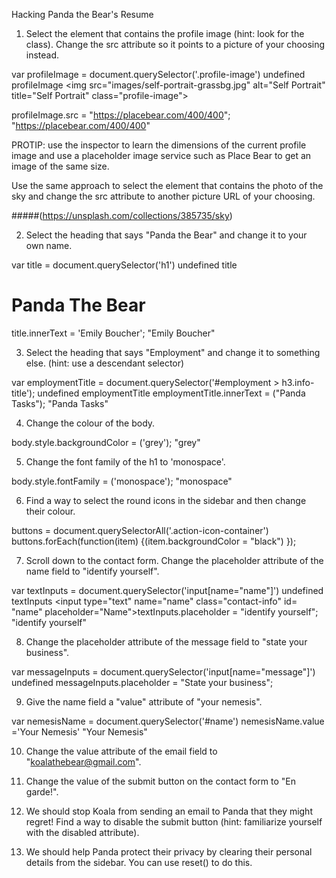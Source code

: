 Hacking Panda the Bear's Resume

1. Select the element that contains the profile image (hint: look for the class). Change the src attribute so it points to a picture of your choosing instead.

var profileImage = document.querySelector('.profile-image')
undefined
profileImage
<img src=​"images/​self-portrait-grassbg.jpg" alt=​"Self Portrait" title=​"Self Portrait" class=​"profile-image">​

profileImage.src = "https://placebear.com/400/400";
"https://placebear.com/400/400"


PROTIP: use the inspector to learn the dimensions of the current profile image and use a placeholder image service such as Place Bear to get an image of the same size.

Use the same approach to select the element that contains the photo of the sky and change the src attribute to another picture URL of your choosing.

#####(https://unsplash.com/collections/385735/sky)

2. Select the heading that says "Panda the Bear" and change it to your own name.

var title = document.querySelector('h1')
undefined
title
<h1 class=​"highlight">​Panda The Bear​</h1>​
title.innerText = 'Emily Boucher';
"Emily Boucher"


3. Select the heading that says "Employment" and change it to something else. (hint: use a descendant selector)

var employmentTitle = document.querySelector('#employment > h3.info-title');
undefined
employmentTitle
employmentTitle.innerText = ("Panda Tasks");
"Panda Tasks"

4. Change the colour of the body.

body.style.backgroundColor = ('grey');
"grey"

5. Change the font family of the h1 to 'monospace'.

body.style.fontFamily  = ('monospace');
"monospace"

6. Find a way to select the round icons in the sidebar and then change their colour.


buttons = document.querySelectorAll('.action-icon-container')
buttons.forEach(function(item) {(item.backgroundColor = "black") });

7. Scroll down to the contact form. Change the placeholder attribute of the name field to "identify yourself".

var textInputs = document.querySelector('input[name="name"]')
undefined
textInputs
<input type=​"text" name=​"name" class=​"contact-info" id=​"name" placeholder=​"Name">​
textInputs.placeholder = "identify yourself";
"identify yourself"


8. Change the placeholder attribute of the message field to "state your business".

var messageInputs = document.querySelector('input[name="message"]')
undefined
messageInputs.placeholder = "State your business";


9. Give the name field a "value" attribute of "your nemesis".

var nemesisName = document.querySelector('#name')
nemesisName.value ='Your Nemesis'
"Your Nemesis"


10. Change the value attribute of the email field to "koalathebear@gmail.com".

11. Change the value of the submit button on the contact form to "En garde!".

12. We should stop Koala from sending an email to Panda that they might regret! Find a way to disable the submit button (hint: familiarize yourself with the disabled attribute).

13. We should help Panda protect their privacy by clearing their personal details from the sidebar. You can use reset() to do this.
